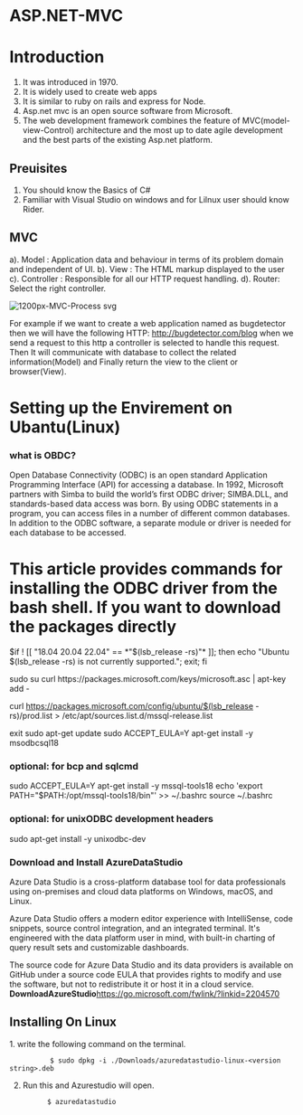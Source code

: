 # ASP.NET-MVC
# Introduction 
  1. It was introduced in 1970.
  2. It is widely used to create web apps
  3. It is similar to ruby on rails and express for Node.
  4. Asp.net mvc is an open source software from Microsoft.
  5. The web development framework combines the feature of MVC(model-view-Control) architecture and the most up to date agile development and the best parts of the existing Asp.net platform.

## Preuisites 
1. You should know the Basics of C# 
2. Familiar with Visual Studio on windows and for Lilnux user should know Rider.
## MVC 
a). Model : Application data and behaviour in terms of its problem domain and independent of UI.
b). View : The HTML markup displayed to the user
c). Controller : Responsible for all our HTTP request handling.
d). Router: Select the right controller.


![1200px-MVC-Process svg](https://user-images.githubusercontent.com/90936436/198706350-886f93aa-865f-4b71-b966-7d1c394338cf.png)

For example if we want to create a web application named as bugdetector then we will have the following HTTP: http://bugdetector.com/blog when we send a request to this http a controller is selected to handle this request. Then It will communicate with database to collect the related information(Model) and Finally return the view to the client or browser(View).


# Setting up the Envirement on Ubantu(Linux)
<div>
  <h3>what is OBDC?</h3>
  <p> 
  Open Database Connectivity (ODBC) is an open standard Application Programming Interface (API) for accessing a database. In 1992, Microsoft partners with Simba to build the world’s first ODBC driver; SIMBA.DLL, and standards-based data access was born. By using ODBC statements in a program, you can access files in a number of different common databases. In addition to the ODBC software, a separate module or driver is needed for each database to be accessed.</p>
  </div>
<div>
<h1>This article provides commands for installing the ODBC driver from the bash shell. If you want to download the packages directly</h1>
<p>
    $if ! [[ "18.04 20.04 22.04" == *"$(lsb_release -rs)"* ]];
then
    echo "Ubuntu $(lsb_release -rs) is not currently supported.";
    exit;
fi
</p>

<p> sudo su
curl https://packages.microsoft.com/keys/microsoft.asc | apt-key add -

curl https://packages.microsoft.com/config/ubuntu/$(lsb_release -rs)/prod.list > /etc/apt/sources.list.d/mssql-release.list

exit
sudo apt-get update
sudo ACCEPT_EULA=Y apt-get install -y msodbcsql18
### optional: for bcp and sqlcmd
sudo ACCEPT_EULA=Y apt-get install -y mssql-tools18
echo 'export PATH="$PATH:/opt/mssql-tools18/bin"' >> ~/.bashrc
source ~/.bashrc
### optional: for unixODBC development headers
sudo apt-get install -y unixodbc-dev
</p>
</div>

<div>
  <h3>Download and Install AzureDataStudio</h3>

  <p>Azure Data Studio is a cross-platform database tool for data professionals using on-premises and cloud data platforms on Windows, macOS, and Linux.

Azure Data Studio offers a modern editor experience with IntelliSense, code snippets, source control integration, and an integrated terminal. It's engineered with the data platform user in mind, with built-in charting of query result sets and customizable dashboards.

The source code for Azure Data Studio and its data providers is available on GitHub under a source code EULA that provides rights to modify and use the software, but not to redistribute it or host it in a cloud service.
**DownloadAzureStudio**https://go.microsoft.com/fwlink/?linkid=2204570
</p> 
<h2>Installing On Linux</h2>
1. write the following command on the terminal.
  
              $ sudo dpkg -i ./Downloads/azuredatastudio-linux-<version string>.deb 

  2. Run this and Azurestudio will open.
  
               $ azuredatastudio


